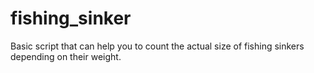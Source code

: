 # fishing_sinker
Basic script that can help you to count the actual size of fishing sinkers depending on their weight.
